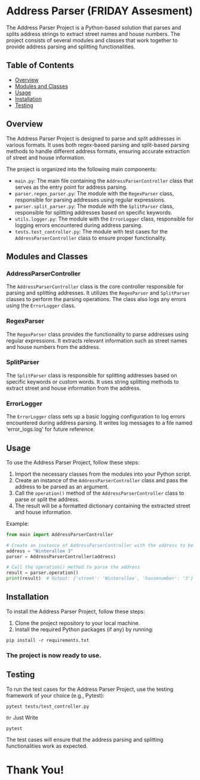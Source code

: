 # Address Parser (FRIDAY Assesment)

The Address Parser Project is a Python-based solution that parses and splits address strings to extract street names
and house numbers. The project consists of several modules and classes that work together to provide address parsing
and splitting functionalities.

## Table of Contents

- [Overview](#overview)
- [Modules and Classes](#modules-and-classes)
- [Usage](#usage)
- [Installation](#installation)
- [Testing](#testing)

## Overview

The Address Parser Project is designed to parse and split addresses in various formats. It uses both regex-based parsing
and split-based parsing methods to handle different address formats, ensuring accurate extraction of street and house
information.

The project is organized into the following main components:

- `main.py`: The main file containing the `AddressParserController` class that serves as the entry point for address parsing.
- `parser.regex_parser.py`: The module with the `RegexParser` class, responsible for parsing addresses using regular expressions.
- `parser.split_parser.py`: The module with the `SplitParser` class, responsible for splitting addresses based on specific keywords.
- `utils.logger.py`: The module with the `ErrorLogger` class, responsible for logging errors encountered during address parsing.
- `tests.test_controller.py`: The module with test cases for the `AddressParserController` class to ensure proper functionality.

## Modules and Classes

### AddressParserController

The `AddressParserController` class is the core controller responsible for parsing and splitting addresses. It utilizes
the `RegexParser` and `SplitParser` classes to perform the parsing operations. The class also logs any errors using the
`ErrorLogger` class.

### RegexParser

The `RegexParser` class provides the functionality to parse addresses using regular expressions. It extracts relevant
information such as street names and house numbers from the address.

### SplitParser

The `SplitParser` class is responsible for splitting addresses based on specific keywords or custom words. It uses string
splitting methods to extract street and house information from the address.

### ErrorLogger

The `ErrorLogger` class sets up a basic logging configuration to log errors encountered during address parsing. It writes
log messages to a file named 'error_logs.log' for future reference.

## Usage

To use the Address Parser Project, follow these steps:

1. Import the necessary classes from the modules into your Python script.
2. Create an instance of the `AddressParserController` class and pass the address to be parsed as an argument.
3. Call the `operation()` method of the `AddressParserController` class to parse or split the address.
4. The result will be a formatted dictionary containing the extracted street and house information.

Example:

```python
from main import AddressParserController

# Create an instance of AddressParserController with the address to be parsed
address = "Winterallee 3"
parser = AddressParserController(address)

# Call the operation() method to parse the address
result = parser.operation()
print(result)  # Output: {'street': 'Winterallee', 'housenumber': '3'}
```

## Installation
To install the Address Parser Project, follow these steps:

1. Clone the project repository to your local machine.
2. Install the required Python packages (if any) by running:

```shell
pip install -r requirements.txt
```
### The project is now ready to use.

## Testing

To run the test cases for the Address Parser Project, use the testing framework of your choice (e.g., Pytest):

```shell
pytest tests/test_controller.py
```

`Or` Just Write

```shell
pytest
```

The test cases will ensure that the address parsing and splitting functionalities work as expected.

# Thank You!